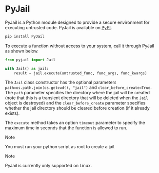 # PyJail

PyJail is a Python module designed to provide a secure environment for executing untrusted code. PyJail is available on [PyPI](https://pypi.org/project/PyJail/).

```bash
pip install PyJail
```

To execute a function without access to your system, call it through PyJail as shown below.

```python
from pyjail import Jail

with Jail() as jail:
    result = jail.execute(untrusted_func, func_args, func_kwargs)
```

The `Jail` class constructor has the optional parameters `path=os.path.join(os.getcwd(), "jail")` and `clear_before_create=True`. The `path` parameter specifies the directory where the jail will be created (note that this is a transient directory that will be deleted when the `Jail` object is destroyed) and the `clear_before_create` parameter specifies whether the jail directory should be cleared before creation (if it already exists).

The `execute` method takes an option `timeout` parameter to specify the maximum time in seconds that the function is allowed to run.

> [!NOTE]
> You must run your python script as root to create a jail.

> [!NOTE]
> PyJail is currently only supported on Linux.
